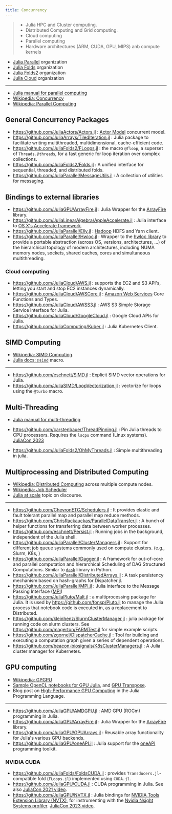 ```yaml
---
title: Concurrency
---
```


> - Julia HPC and Cluster computing.
> - Distributed Computing and Grid computing.
> - Cloud computing
> - Parallel computing
> - Hardware architectures (ARM, CUDA, GPU, MIPS) anb compute kernels

- [Julia Parallel](https://github.com/JuliaParallel) organization
- [Julia Folds](https://github.com/JuliaFolds) organization
- [Julia Folds2](https://github.com/JuliaFolds2) organization
- [Julia Cloud](https://github.com/JuliaCloud) organization

---

- [Julia manual for parallel computing](https://docs.julialang.org/en/v1/manual/parallel-computing/)
- [Wikipedia: Concurrency](https://en.wikipedia.org/wiki/Concurrency_%28computer_science%29)
- [Wikipedia: Parallel Computing](https://en.wikipedia.org/wiki/Category:Parallel_computing)

## General Concurrency Packages

- https://github.com/JuliaActors/Actors.jl : [Actor Model](https://en.wikipedia.org/wiki/Actor_model) concurrent model.
- https://github.com/JuliaArrays/TiledIteration.jl : Julia package to facilitate writing multithreaded, multidimensional, cache-efficient code.
- https://github.com/JuliaFolds2/FLoops.jl : the macro `@floop`, a superset of `Threads.@threads`, for a fast generic for loop iteration over complex collections.
- https://github.com/JuliaFolds2/Folds.jl : A unified interface for sequential, threaded, and distributed folds.
- https://github.com/JuliaParallel/MessageUtils.jl : A collection of utilities for messaging.

## Bindings to external libraries

- https://github.com/JuliaGPU/ArrayFire.jl : Julia Wrapper for the [ArrayFire](https://arrayfire.com/) library.
- https://github.com/JuliaLinearAlgebra/AppleAccelerate.jl : Julia interface to [OS X's Accelerate framework](https://developer.apple.com/library/mac/documentation/Accelerate/Reference/AccelerateFWRef/).
- https://github.com/JuliaParallel/Elly.jl : [Hadoop](https://hadoop.apache.org/) HDFS and Yarn client.
- https://github.com/JuliaParallel/Hwloc.jl : Wrapper to the [hwloc library](https://www.open-mpi.org/projects/hwloc/) to provide a portable abstraction (across OS, versions, architectures, ...) of the hierarchical topology of modern architectures, including NUMA memory nodes, sockets, shared caches, cores and simultaneous multithreading.

### Cloud computing

- https://github.com/JuliaCloud/AWS.jl : supports the EC2 and S3 API's, letting you start and stop EC2 instances dynamically.
- https://github.com/JuliaCloud/AWSCore.jl : [Amazon Web Services](https://aws.amazon.com/) Core Functions and Types.
- https://github.com/JuliaCloud/AWSS3.jl : AWS S3 Simple Storage Service interface for Julia.
- https://github.com/JuliaCloud/GoogleCloud.jl : Google Cloud APIs for Julia.
- https://github.com/JuliaComputing/Kuber.jl : Julia Kubernetes Client.

## SIMD Computing

- [Wikipedia: SIMD Computing](https://en.wikipedia.org/wiki/Category:SIMD_computing).
- [Julia docs: `@simd`](https://docs.julialang.org/en/v1/base/base/#Base.SimdLoop.@simd) macro.

---

- https://github.com/eschnett/SIMD.jl : Explicit SIMD vector operations for Julia.
- https://github.com/JuliaSIMD/LoopVectorization.jl : vectorize for loops using the `@turbo` macro.

## Multi-Threading

- [Julia manual for multi-threading](https://docs.julialang.org/en/v1/manual/multi-threading/)

- https://github.com/carstenbauer/ThreadPinning.jl : Pin Julia threads to CPU processors. Requires the `lscpu` command (Linux systems). [JuliaCon 2023](https://www.youtube.com/watch?v=6Whc9XtlCC0)
- https://github.com/JuliaFolds2/OhMyThreads.jl : Simple multithreading in julia.

## Multiprocessing and Distributed Computing

- [Wikipedia: Distributed Computing](https://en.wikipedia.org/wiki/Category:Distributed_computing) across multiple compute nodes.
- [Wikipedia: Job Scheduler](https://en.wikipedia.org/wiki/Job_scheduler)
- [Julia at scale](https://discourse.julialang.org/c/domain/parallel/34) topic on discourse.

---

- https://github.com/ChevronETC/Schedulers.jl : It provides elastic and fault tolerant parallel map and parallel map reduce methods.
- https://github.com/ChrisRackauckas/ParallelDataTransfer.jl : A bunch of helper functions for transferring data between worker processes.
- https://github.com/eschnett/Persist.jl : Running jobs in the background, independent of the Julia shell.
- https://github.com/JuliaParallel/ClusterManagers.jl : Support for different job queue systems commonly used on compute clusters. (e.g., Slurm, K8s, )
- https://github.com/JuliaParallel/Dagger.jl : A framework for out-of-core and parallel computation and hierarchical Scheduling of DAG Structured Computations. Similar to [`dask`](https://www.dask.org/) library in Python.
- https://github.com/JuliaParallel/DistributedArrays.jl : A task persistency mechanism based on hash-graphs for Dispatcher.jl.
- https://github.com/JuliaParallel/MPI.jl :  Julia interface to the Message Passing Interface ([MPI](https://www.mpi-forum.org/))
- https://github.com/JuliaPluto/Malt.jl : a multiprocessing package for Julia. It is used by https://github.com/fonsp/Pluto.jl to manage the Julia process that notebook code is executed in, as a replacement to Distributed.
- https://github.com/kleinhenz/SlurmClusterManager.jl : julia package for running code on slurm clusters. See https://github.com/magerton/FARMTest.jl for simple example scripts.
- https://github.com/zgornel/DispatcherCache.jl : Tool for building and executing a computation graph given a series of dependent operations.
- https://github.com/beacon-biosignals/K8sClusterManagers.jl : A Julia cluster manager for Kubernetes.


## GPU computing

- [Wikipedia: GPGPU](https://en.wikipedia.org/wiki/General-purpose_computing_on_graphics_processing_units)
- [Sample OpenCL notebooks for GPU Julia](https://nbviewer.org/7436359), and [GPU Transpose](https://nbviewer.org/gist/jakebolewski/7436439).
- Blog post on [High-Performance GPU Computing](https://developer.nvidia.com/blog/gpu-computing-julia-programming-language/#more-8555) in the Julia Programming Language.

---

- https://github.com/JuliaGPU/AMDGPU.jl : AMD GPU (ROCm) programming in Julia.
- https://github.com/JuliaGPU/ArrayFire.jl : Julia Wrapper for the [ArrayFire](https://arrayfire.com/) library.
- https://github.com/JuliaGPU/GPUArrays.jl : Reusable array functionality for Julia's various GPU backends.
- https://github.com/JuliaGPU/oneAPI.jl : Julia support for the [oneAPI](https://software.intel.com/en-us/oneapi) programming toolkit.

### NVIDIA CUDA

- https://github.com/JuliaFolds/FoldsCUDA.jl : provides `Transducers.jl`-compatible fold (`FLoops.jl`) implemented using `CUDA.jl`.
- https://github.com/JuliaGPU/CUDA.jl : CUDA programming in Julia. See also [JuliaCon 2021 video](https://youtu.be/fw0R5G8pB0U).
- https://github.com/JuliaGPU/NVTX.jl : Julia bindings for [NVIDIA Tools Extension Library (NVTX)](https://nvidia.github.io/NVTX/doxygen/index.html), for instrumenting with the [Nvidia Nsight Systems profiler](https://developer.nvidia.com/nsight-systems). [JuliaCon 2023 video](https://www.youtube.com/watch?v=B7ZlScN_rk8).
